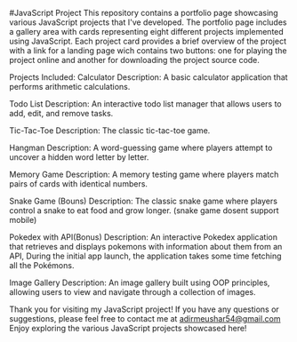 #JavaScript Project
This repository contains a portfolio page showcasing various JavaScript projects that I've developed.
The portfolio page includes a gallery area with cards representing eight different projects implemented using JavaScript. 
Each project card provides a brief overview of the project with a link for a landing page wich contains
two buttons: one for playing the project online and another for downloading the project source code.

Projects Included:
Calculator
Description: A basic calculator application that performs arithmetic calculations.

Todo List
Description: An interactive todo list manager that allows users to add, edit, and remove tasks.

Tic-Tac-Toe
Description: The classic tic-tac-toe game.

Hangman
Description: A word-guessing game where players attempt to uncover a hidden word letter by letter.

Memory Game
Description: A memory testing game where players match pairs of cards with identical numbers.

Snake Game (Bouns)
Description: The classic snake game where players control a snake to eat food and grow longer.
(snake game dosent support mobile)

Pokedex with API(Bonus)
Description: An interactive Pokedex application that retrieves and displays pokemons with information about them from an API,
During the initial app launch, the application takes some time fetching all the Pokémons.

Image Gallery 
Description: An image gallery built using OOP principles, allowing users to view and navigate through a collection of images.

Thank you for visiting my JavaScript project! If you have any questions or suggestions, 
please feel free to contact me at adirmeushar54@gmail.com Enjoy exploring the various JavaScript projects showcased here!
